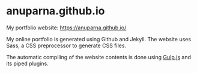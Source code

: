 # anuparna.github.io
My portfolio website: https://anuparna.github.io/

My online portfolio is generated using Github and Jekyll.
The website uses Sass, a CSS preprocessor to generate CSS files.

The automatic compiling of the website contents is done using [Gulp.js](https://www.sitepoint.com/introduction-gulp-js/) and its piped plugins.
